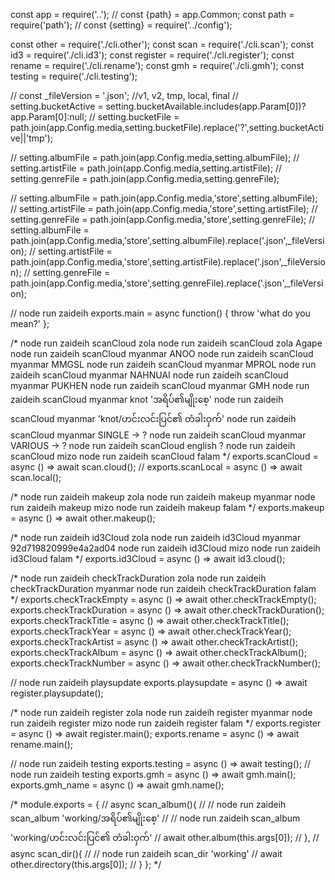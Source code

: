 const app = require('..');
// const {path} = app.Common;
const path = require('path');
// const {setting} = require('../config');

const other = require('./cli.other');
const scan = require('./cli.scan');
const id3 = require('./cli.id3');
const register = require('./cli.register');
const rename = require('./cli.rename');
const gmh = require('./cli.gmh');
const testing = require('./cli.testing');

// const _fileVersion = '.json'; //v1, v2, tmp, local, final
// setting.bucketActive = setting.bucketAvailable.includes(app.Param[0])?app.Param[0]:null;
// setting.bucketFile = path.join(app.Config.media,setting.bucketFile).replace('?',setting.bucketActive||'tmp');

// setting.albumFile = path.join(app.Config.media,setting.albumFile);
// setting.artistFile = path.join(app.Config.media,setting.artistFile);
// setting.genreFile = path.join(app.Config.media,setting.genreFile);

// setting.albumFile = path.join(app.Config.media,'store',setting.albumFile);
// setting.artistFile = path.join(app.Config.media,'store',setting.artistFile);
// setting.genreFile = path.join(app.Config.media,'store',setting.genreFile);
// setting.albumFile = path.join(app.Config.media,'store',setting.albumFile).replace('.json',_fileVersion);
// setting.artistFile = path.join(app.Config.media,'store',setting.artistFile).replace('.json',_fileVersion);
// setting.genreFile = path.join(app.Config.media,'store',setting.genreFile).replace('.json',_fileVersion);

// node run zaideih
exports.main = async function() {
  throw 'what do you mean?'
};

/*
node run zaideih scanCloud zola
node run zaideih scanCloud zola Agape
node run zaideih scanCloud myanmar ANOO
node run zaideih scanCloud myanmar MMGSL
node run zaideih scanCloud myanmar MPROL
node run zaideih scanCloud myanmar NAHNUAI
node run zaideih scanCloud myanmar PUKHEN
node run zaideih scanCloud myanmar GMH
node run zaideih scanCloud myanmar knot 'အရိပ်၏မျိုးစေ့'
node run zaideih scanCloud myanmar 'knot/ဟင်းလင်းပြင်၏ တံခါးဝှက်'
node run zaideih scanCloud myanmar SINGLE -> ?
node run zaideih scanCloud myanmar VARIOUS -> ?
node run zaideih scanCloud english ?
node run zaideih scanCloud mizo
node run zaideih scanCloud falam
*/
exports.scanCloud = async () => await scan.cloud();
// exports.scanLocal = async () => await scan.local();


/*
node run zaideih makeup zola
node run zaideih makeup myanmar
node run zaideih makeup mizo
node run zaideih makeup falam
*/
exports.makeup = async () => await other.makeup();

/*
node run zaideih id3Cloud zola
node run zaideih id3Cloud myanmar 92d719820999e4a2ad04
node run zaideih id3Cloud mizo
node run zaideih id3Cloud falam
*/
exports.id3Cloud = async () => await id3.cloud();

/*
node run zaideih checkTrackDuration zola
node run zaideih checkTrackDuration myanmar
node run zaideih checkTrackDuration falam
*/
exports.checkTrackEmpty = async () => await other.checkTrackEmpty();
exports.checkTrackDuration = async () => await other.checkTrackDuration();
exports.checkTrackTitle = async () => await other.checkTrackTitle();
exports.checkTrackYear = async () => await other.checkTrackYear();
exports.checkTrackArtist = async () => await other.checkTrackArtist();
exports.checkTrackAlbum = async () => await other.checkTrackAlbum();
exports.checkTrackNumber = async () => await other.checkTrackNumber();


// node run zaideih playsupdate
exports.playsupdate = async () => await register.playsupdate();

/*
node run zaideih register zola
node run zaideih register myanmar
node run zaideih register mizo
node run zaideih register falam
*/
exports.register = async () => await register.main();
exports.rename = async () => await rename.main();

// node run zaideih testing
exports.testing = async () => await testing();
// node run zaideih testing
exports.gmh = async () => await gmh.main();
exports.gmh_name = async () => await gmh.name();

/*
module.exports = {
  // async scan_album(){
  //   // node run zaideih scan_album 'working/အရိပ်၏မျိုးစေ့'
  //   // node run zaideih scan_album 'working/ဟင်းလင်းပြင်၏ တံခါးဝှက်'
  //   await other.album(this.args[0]);
  // },
  // async scan_dir(){
  //   // node run zaideih scan_dir 'working'
  //   await other.directory(this.args[0]);
  // }
};
*/
